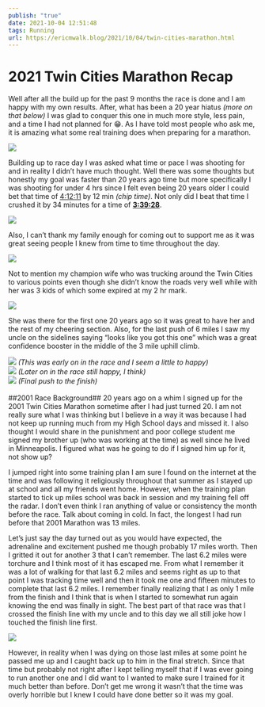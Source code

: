 ```yaml
---
publish: "true"
date: 2021-10-04 12:51:48
tags: Running
url: https://ericmwalk.blog/2021/10/04/twin-cities-marathon.html
---
```


# 2021 Twin Cities Marathon Recap

Well after all the build up for the past 9 months the race is done and I am happy with my own results. After, what has been a 20 year hiatus _(more on that below)_ I was glad to conquer this one in much more style, less pain, and a time I had not planned for 😁. As I have told most people who ask me, it is amazing what some real training does when preparing for a marathon.

![](https://ericmwalk.blog/uploads/2021/3380c7fa50.jpg)

Building up to race day I was asked what time or pace I was shooting for and in reality I didn’t have much thought. Well there was some thoughts but honestly my goal was faster than 20 years ago time but more specifically I was shooting for under 4 hrs since I felt even being 20 years older I could bet that time of [4:12:11](https://www.mtecresults.com/runner/show?rid=3083&race=3588) by 12 min _(chip time)_. Not only did I beat that time I crushed it by 34 minutes for a time of **[3:39:28](https://www.mtecresults.com/runner/show?rid=2402&race=12105)**.

![](https://ericmwalk.blog/uploads/2021/924e8a2dbb.jpg)

Also, I can’t thank my family enough for coming out to support me as it was great seeing people I knew from time to time throughout the day.

![](https://ericmwalk.blog/uploads/2021/b80a8a665b.jpg)

Not to mention my champion wife who was trucking around the Twin Cities to various points even though she didn’t know the roads very well while with her was 3 kids of which some expired at my 2 hr mark.

![](https://ericmwalk.blog/uploads/2021/e95deeb0dc.jpg)

She was there for the first one 20 years ago so it was great to have her and the rest of my cheering section. Also, for the last push of 6 miles I saw my uncle on the sidelines saying “looks like you got this one” which was a great confidence booster in the middle of the 3 mile uphill climb.

![](https://ericmwalk.blog/uploads/2021/216d32c151.jpg)
*(This was early on in the race and I seem a little to happy)*
<br />
![](https://ericmwalk.blog/uploads/2021/c26c2998e7.jpg)
*(Later on in the race still happy, I think)*
<br />
![](https://ericmwalk.blog/uploads/2021/39faf327fd.jpg)
*(Final push to the finish)*
<br />
<br />
##2001 Race Background##
20 years ago on a whim I signed up for the 2001 Twin Cities Marathon sometime after I had just turned 20. I am not really sure what I was thinking but I believe in a way it was because I had not keep up running much from my High School days and missed it. I also thought I would share in the punishment and poor college student me signed my brother up (who was working at the time) as well since he lived in Minneapolis. I figured what was he going to do if I signed him up for it, not show up?

I jumped right into some training plan I am sure I found on the internet at the time and was following it religiously throughout that summer as I stayed up at school and all my friends went home. However, when the training plan started to tick up miles school was back in session and my training fell off the radar. I don’t even think I ran anything of value or consistency the month before the race. Talk about coming in cold. In fact, the longest I had run before that 2001 Marathon was 13 miles.

Let’s just say the day turned out as you would have expected, the adrenaline and excitement pushed me though probably 17 miles worth. Then I gritted it out for another 3 that I can’t remember. The last 6.2 miles were torchure and I think most of it has escaped me. From what I remember it was a lot of walking for that last 6.2 miles and seems right as up to that point I was tracking time well and then it took me one and fifteen minutes to complete that last 6.2 miles. I remember finally realizing that I as only 1 mile from the finish and I think that is when I started to somewhat run again knowing the end was finally in sight. The best part of that race was that I crossed the finish line with my uncle and to this day we all still joke how I touched the finish line first.

![](https://ericmwalk.blog/uploads/2021/2a678fda02.jpg)

However, in reality when I was dying on those last miles at some point he passed me up and I caught back up to him in the final stretch. Since that time but probably not right after I kept telling myself that if I was ever going to run another one and I did want to I wanted to make sure I trained for it much better than before. Don’t get me wrong it wasn’t that the time was overly horrible but I knew I could have done better so it was my goal.
